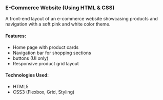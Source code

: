 ###  E-Commerce Website (Using HTML & CSS)

A front-end layout of an e-commerce website showcasing products and navigation with a soft pink and white color theme.

####  Features:
- Home page with product cards
- Navigation bar for shopping sections
-  buttons (UI only)
- Responsive product grid layout


####  Technologies Used:
- HTML5
- CSS3 (Flexbox, Grid,  Styling)
